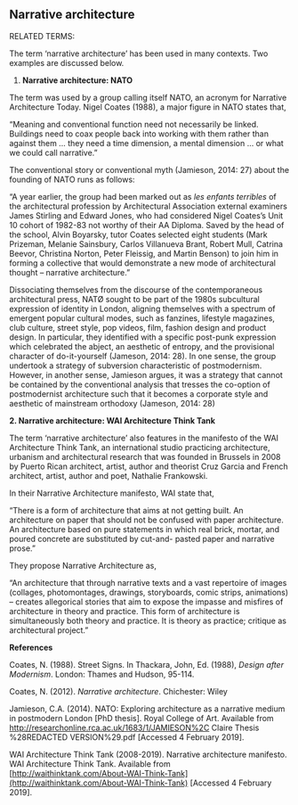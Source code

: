 ## Narrative architecture

RELATED TERMS: 

The term ‘narrative architecture’ has been used in many contexts. Two examples are discussed below.<span class="Apple-converted-space"></span>

1.  **Narrative architecture: NATO**

The term was used by a group calling itself NATO, an acronym for Narrative Architecture Today. Nigel Coates (1988), a major figure in NATO states that,

“Meaning and conventional function need not necessarily be linked. Buildings need to coax people back into working with them rather than against them … they need a time dimension, a mental dimension … or what we could call narrative.”

The conventional story or conventional myth (Jamieson, 2014: 27) about the founding of NATO runs as follows:

“A year earlier, the group had been marked out as _les enfants terribles_ of the architectural profession by Architectural Association external examiners James Stirling and Edward Jones, who had considered Nigel Coates’s Unit 10 cohort of 1982-83 not worthy of their AA Diploma. Saved by the head of the school, Alvin Boyarsky, tutor Coates selected eight students (Mark Prizeman, Melanie Sainsbury, Carlos Villanueva Brant, Robert Mull, Catrina Beevor, Christina Norton, Peter Fleissig, and Martin Benson) to join him in forming a collective that would demonstrate a new mode of architectural thought – narrative architecture.”

Dissociating themselves from the discourse of the contemporaneous architectural press, NATØ sought to be part of the 1980s subcultural expression of identity in London, aligning themselves with a spectrum of emergent popular cultural modes, such as fanzines, lifestyle magazines, club culture, street style, pop videos, film, fashion design and product design. In particular, they identified with a specific post-punk expression which celebrated the abject, an aesthetic of entropy, and the provisional character of do-it-yourself (Jameson, 2014: 28). In one sense, the group undertook a strategy of subversion characteristic of postmodernism. However, in another sense, Jamieson argues, it was a strategy that cannot be contained by the conventional analysis that tresses the co-option of postmodernist architecture such that it becomes a corporate style and aesthetic of mainstream orthodoxy (Jameson, 2014: 28)

**2\. Narrative architecture: WAI Architecture Think Tank**

The term ‘narrative architecture’ also features in the manifesto of the WAI Architecture Think Tank, an international studio practicing architecture, urbanism and architectural research that was founded in Brussels in 2008 by Puerto Rican architect, artist, author and theorist Cruz Garcia and French architect, artist, author and poet, Nathalie Frankowski.

In their Narrative Architecture manifesto, WAI state that,

“There is a form of architecture that aims at not getting built. An architecture on paper that should not be confused with paper architecture. An architecture based on pure statements in which real brick, mortar, and poured concrete are substituted by cut-and- pasted paper and narrative prose.”

They propose Narrative Architecture as,

“An architecture that through narrative texts and a vast repertoire of images (collages, photomontages, drawings, storyboards, comic strips, animations) – creates allegorical stories that aim to expose the impasse and misfires of architecture in theory and practice. This form of architecture is simultaneously both theory and practice. It is theory as practice; critique as architectural project.”

**References**

Coates, N. (1988). Street Signs. In Thackara, John, Ed. (1988), _Design after Modernism_. London: Thames and Hudson, 95-114.

Coates, N. (2012). _Narrative architecture_. Chichester: Wiley

Jamieson, C.A. (2014). NATO: Exploring architecture as a narrative medium in postmodern London [PhD thesis]. Royal College of Art. Available from http://researchonline.rca.ac.uk/1683/1/JAMIESON%2C Claire Thesis %28REDACTED VERSION%29.pdf [Accessed 4 February 2019].

WAI Architecture Think Tank (2008-2019). Narrative architecture manifesto. WAI Architecture Think Tank. Available from [http://waithinktank.com/About-WAI-Think-Tank](http://waithinktank.com/About-WAI-Think-Tank) [Accessed 4 February 2019].

